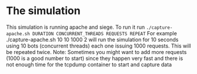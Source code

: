 # The simulation

This simulation is running apache and siege. To run it run `./capture-apache.sh DURATION CONCURRENT_THREADS REQUESTS REPEAT`
For example ./capture-apache.sh 10 10 1000 2 will run the simulation for 10 seconds using 10 bots (concurrent threads) each one issuing 1000 requests. This will be repeated twice.
Note: Sometimes you might want to add more requests (1000 is a good number to start) since they happen very fast and there is not enough time for the tcpdump container to start and capture data
